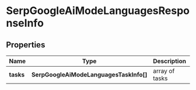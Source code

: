 # SerpGoogleAiModeLanguagesResponseInfo

## Properties

| Name | Type | Description | Notes |
|------------ | ------------- | ------------- | -------------|
**tasks** | **SerpGoogleAiModeLanguagesTaskInfo[]** | array of tasks |[optional]|